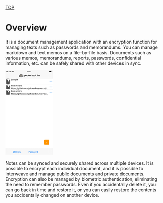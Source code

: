 [TOP](/document/iphone/topmenu.md)

# Overview

It is a document management application with an encryption function for managing texts such as passwords and memorandums.
You can manage markdown and text memos on a file-by-file basis.
Documents such as various memos, memorandums, reports, passwords, confidential information, etc. can be safely shared with other devices in sync.

<img src="/screen/iphone/overview.jpg" width="150" />

Notes can be synced and securely shared across multiple devices.
It is possible to encrypt each individual document, and it is possible to interweave and manage public documents and private documents.
Encryption can also be managed by biometric authentication, eliminating the need to remember passwords.
Even if you accidentally delete it, you can go back in time and restore it, or you can easily restore the contents you accidentally changed on another device.
